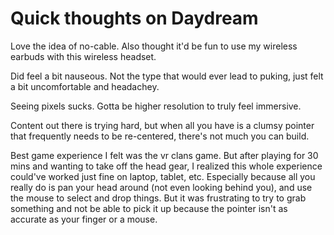 # Quick thoughts on Daydream

Love the idea of no-cable. Also thought it'd be fun to use my wireless earbuds with this wireless headset.

Did feel a bit nauseous. Not the type that would ever lead to puking, just felt a bit uncomfortable and headachey.

Seeing pixels sucks. Gotta be higher resolution to truly feel immersive.

Content out there is trying hard, but when all you have is a clumsy pointer that frequently needs to be re-centered, there's not much you can build.

Best game experience I felt was the vr clans game. But after playing for 30 mins and wanting to take off the head gear, I realized this whole experience could've worked just fine on laptop, tablet, etc. Especially because all you really do is pan your head around (not even looking behind you), and use the mouse to select and drop things. But it was frustrating to try to grab something and not be able to pick it up because the pointer isn't as accurate as your finger or a mouse.
